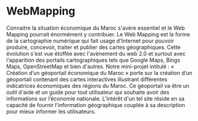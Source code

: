 # WebMapping
Connaitre la situation économique du Maroc s'avère essentiel et le Web Mapping pourrait énormément y contribuer. 
Le Web Mapping est la forme de la cartographie numérique qui fait usage d'Internet pour pouvoir produire, concevoir, traiter et publier des cartes géographiques. Cette évolution s'est vue étoffée avec l'avènement du web 2.0 et surtout avec l'apparition des portails cartographiques tels que Google Maps, Bings Maps, OpenStreetMap et bien d'autres.
Notre mini-projet intitulé : « Création d’un géoportail économique du Maroc » porte sur la création d’un géoportail contenant des cartes interactives illustrant différentes indicatrices économiques des régions du Maroc.
Ce géoportail va être un outil d'aide et un guide pour tout utilisateur qui souhaite avoir des informations sur l’économie nationale. L'intérêt d'un tel site réside en sa capacité de fournir l'information géographique couplée à sa description pour mieux informer les utilisateurs. 

